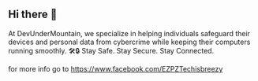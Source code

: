 ## Hi there 👋

At DevUnderMountain, we specialize in helping individuals safeguard their devices and personal data from cybercrime while keeping their computers running smoothly.
🛠️🔒
Stay Safe. Stay Secure. Stay Connected.

for more info go to https://www.facebook.com/EZPZTechisbreezy
